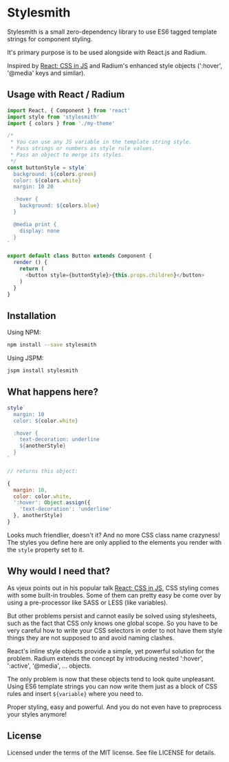 # Stylesmith

Stylesmith is a small zero-dependency library to use ES6 tagged template strings
for component styling.

It's primary purpose is to be used alongside with React.js and Radium.

Inspired by [React: CSS in JS](https://speakerdeck.com/vjeux/react-css-in-js)
and Radium's enhanced style objects (':hover', '@media' keys and similar).


## Usage with React / Radium

```javascript
import React, { Component } from 'react'
import style from 'stylesmith'
import { colors } from './my-theme'

/*
 * You can use any JS variable in the template string style.
 * Pass strings or numbers as style rule values.
 * Pass an object to merge its styles.
 */
const buttonStyle = style`
  background: ${colors.green}
  color: ${colors.white}
  margin: 10 20

  :hover {
    background: ${colors.blue}
  }

  @media print {
    display: none
  }
`

export default class Button extends Component {
  render () {
    return (
      <button style={buttonStyle}>{this.props.children}</button>
    )
  }
}
```


## Installation

Using NPM:

```bash
npm install --save stylesmith
```

Using JSPM:

```bash
jspm install stylesmith
```


## What happens here?

```javascript
style`
  margin: 10
  color: ${color.white}

  :hover {
    text-decoration: underline
    ${anotherStyle}
  }
`

// returns this object:

{
  margin: 10,
  color: color.white,
  ':hover': Object.assign({
    'text-decoration': 'underline'
  }, anotherStyle)
}
```

Looks much friendlier, doesn't it? And no more CSS class name crazyness!
The styles you define here are only applied to the elements you render with
the `style` property set to it.


## Why would I need that?

As vjeux points out in his popular talk
[React: CSS in JS](https://speakerdeck.com/vjeux/react-css-in-js), CSS styling
comes with some built-in troubles. Some of them can pretty easy be come over by
using a pre-processor like SASS or LESS (like variables).

But other problems persist and cannot easily be solved using stylesheets, such
as the fact that CSS only knows one global scope. So you have to be very careful
how to write your CSS selectors in order to not have them style things they are
not supposed to and avoid naming clashes.

React's inline style objects provide a simple, yet powerful solution for the
problem. Radium extends the concept by introducing nested ':hover', ':active',
'@media', ... objects.

The only problem is now that these objects tend to look quite unpleasant. Using
ES6 template strings you can now write them just as a block of CSS rules and insert
`${variable}` where you need to.

Proper styling, easy and powerful. And you do not even have to preprocess your
styles anymore!


## License

Licensed under the terms of the MIT license. See file LICENSE for details.
